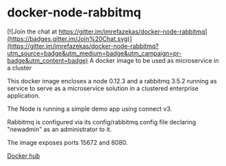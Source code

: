 # docker-node-rabbitmq

[![Join the chat at https://gitter.im/imrefazekas/docker-node-rabbitmq](https://badges.gitter.im/Join%20Chat.svg)](https://gitter.im/imrefazekas/docker-node-rabbitmq?utm_source=badge&utm_medium=badge&utm_campaign=pr-badge&utm_content=badge)
A docker image to be used as microservice in a cluster

This docker image encloses a node 0.12.3 and a rabbitmq 3.5.2 running as service to serve as a microservice solution in a clustered enterprise application.

The Node is running a simple demo app using connect v3.

Rabbitmq is configured via its config/rabbitmq.config file declaring "newadmin" as an administrator to it.

The image exposes ports 15672 and 8080.

[Docker hub](https://registry.hub.docker.com/u/imrefazekas/docker-node-rabbitmq/)
